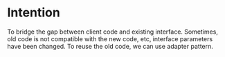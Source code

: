 # Intention

To bridge the gap between client code and existing interface. Sometimes, old code is not compatible with the new code, etc, interface parameters have been changed. To reuse the old code, we can use adapter pattern.